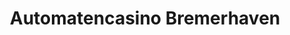 ---
title: "Automatencasino Bremerhaven"
url: /bremerhaven/automatencasino-bremerhaven/
shop: Küchen
---